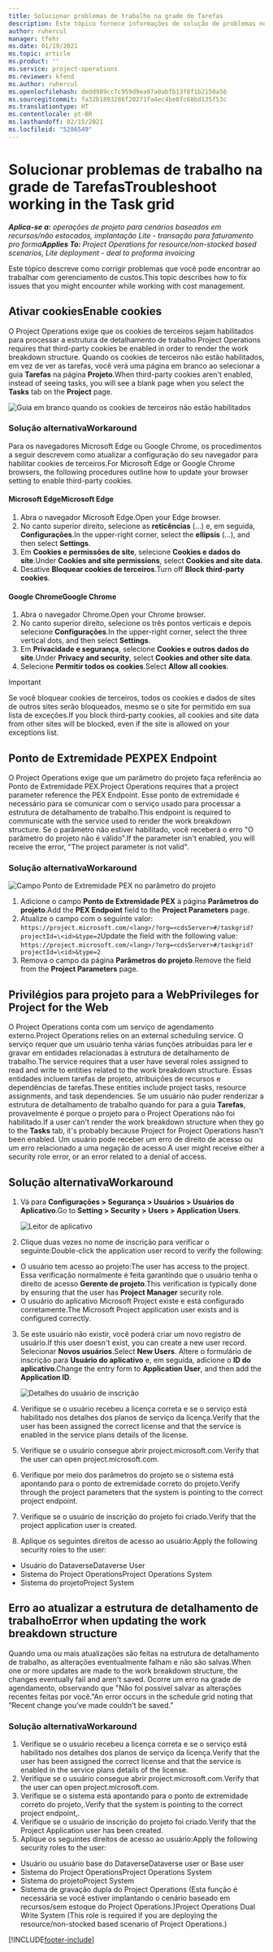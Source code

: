 ```yaml
---
title: Solucionar problemas de trabalho na grade de Tarefas
description: Este tópico fornece informações de solução de problemas necessárias ao trabalhar na grade de Tarefas.
author: ruhercul
manager: tfehr
ms.date: 01/19/2021
ms.topic: article
ms.product: ''
ms.service: project-operations
ms.reviewer: kfend
ms.author: ruhercul
ms.openlocfilehash: dedd989cc7c959d9ea97a0abfb13f8f1b2150a56
ms.sourcegitcommit: fa32b1893286f20271fa4ec4be8fc68bd135f53c
ms.translationtype: HT
ms.contentlocale: pt-BR
ms.lasthandoff: 02/15/2021
ms.locfileid: "5286549"
---
```

# <a name="troubleshoot-working-in-the-task-grid"></a><span data-ttu-id="e5b3a-103">Solucionar problemas de trabalho na grade de Tarefas</span><span class="sxs-lookup"><span data-stu-id="e5b3a-103">Troubleshoot working in the Task grid</span></span> 

<span data-ttu-id="e5b3a-104">_**Aplica-se a:** operações de projeto para cenários baseados em recursos/não estocados, implantação Lite - transação para faturamento pro forma_</span><span class="sxs-lookup"><span data-stu-id="e5b3a-104">_**Applies To:** Project Operations for resource/non-stocked based scenarios, Lite deployment - deal to proforma invoicing_</span></span>

<span data-ttu-id="e5b3a-105">Este tópico descreve como corrigir problemas que você pode encontrar ao trabalhar com gerenciamento de custos.</span><span class="sxs-lookup"><span data-stu-id="e5b3a-105">This topic describes how to fix issues that you might encounter while working with cost management.</span></span>

## <a name="enable-cookies"></a><span data-ttu-id="e5b3a-106">Ativar cookies</span><span class="sxs-lookup"><span data-stu-id="e5b3a-106">Enable cookies</span></span>

<span data-ttu-id="e5b3a-107">O Project Operations exige que os cookies de terceiros sejam habilitados para processar a estrutura de detalhamento de trabalho.</span><span class="sxs-lookup"><span data-stu-id="e5b3a-107">Project Operations requires that third-party cookies be enabled in order to render the work breakdown structure.</span></span> <span data-ttu-id="e5b3a-108">Quando os cookies de terceiros não estão habilitados, em vez de ver as tarefas, você verá uma página em branco ao selecionar a guia **Tarefas** na página **Projeto**.</span><span class="sxs-lookup"><span data-stu-id="e5b3a-108">When third-party cookies aren't enabled, instead of seeing tasks, you will see a blank page when you select the **Tasks** tab on the **Project** page.</span></span>

![Guia em branco quando os cookies de terceiros não estão habilitados](media/blankschedule.png)


### <a name="workaround"></a><span data-ttu-id="e5b3a-110">Solução alternativa</span><span class="sxs-lookup"><span data-stu-id="e5b3a-110">Workaround</span></span>
<span data-ttu-id="e5b3a-111">Para os navegadores Microsoft Edge ou Google Chrome, os procedimentos a seguir descrevem como atualizar a configuração do seu navegador para habilitar cookies de terceiros.</span><span class="sxs-lookup"><span data-stu-id="e5b3a-111">For Microsoft Edge or Google Chrome browsers, the following procedures outline how to update your browser setting to enable third-party cookies.</span></span>

#### <a name="microsoft-edge"></a><span data-ttu-id="e5b3a-112">Microsoft Edge</span><span class="sxs-lookup"><span data-stu-id="e5b3a-112">Microsoft Edge</span></span>

1. <span data-ttu-id="e5b3a-113">Abra o navegador Microsoft Edge.</span><span class="sxs-lookup"><span data-stu-id="e5b3a-113">Open your Edge browser.</span></span>
2. <span data-ttu-id="e5b3a-114">No canto superior direito, selecione as **reticências** (...) e, em seguida, **Configurações**.</span><span class="sxs-lookup"><span data-stu-id="e5b3a-114">In the upper-right corner, select the **ellipsis** (...), and then select **Settings**.</span></span>
3. <span data-ttu-id="e5b3a-115">Em **Cookies e permissões de site**, selecione **Cookies e dados do site**.</span><span class="sxs-lookup"><span data-stu-id="e5b3a-115">Under **Cookies and site permissions**, select **Cookies and site data**.</span></span>
4. <span data-ttu-id="e5b3a-116">Desative **Bloquear cookies de terceiros**.</span><span class="sxs-lookup"><span data-stu-id="e5b3a-116">Turn off **Block third-party cookies**.</span></span>

#### <a name="google-chrome"></a><span data-ttu-id="e5b3a-117">Google Chrome</span><span class="sxs-lookup"><span data-stu-id="e5b3a-117">Google Chrome</span></span>

1. <span data-ttu-id="e5b3a-118">Abra o navegador Chrome.</span><span class="sxs-lookup"><span data-stu-id="e5b3a-118">Open your Chrome browser.</span></span>
2. <span data-ttu-id="e5b3a-119">No canto superior direito, selecione os três pontos verticais e depois selecione **Configurações**.</span><span class="sxs-lookup"><span data-stu-id="e5b3a-119">In the upper-right corner, select the three vertical dots, and then select **Settings**.</span></span>
3. <span data-ttu-id="e5b3a-120">Em **Privacidade e segurança**, selecione **Cookies e outros dados do site**.</span><span class="sxs-lookup"><span data-stu-id="e5b3a-120">Under **Privacy and security**, select **Cookies and other site data**.</span></span>
4. <span data-ttu-id="e5b3a-121">Selecione **Permitir todos os cookies**.</span><span class="sxs-lookup"><span data-stu-id="e5b3a-121">Select **Allow all cookies**.</span></span>

> [!IMPORTANT]
> <span data-ttu-id="e5b3a-122">Se você bloquear cookies de terceiros, todos os cookies e dados de sites de outros sites serão bloqueados, mesmo se o site for permitido em sua lista de exceções.</span><span class="sxs-lookup"><span data-stu-id="e5b3a-122">If you block third-party cookies, all cookies and site data from other sites will be blocked, even if the site is allowed on your exceptions list.</span></span>

## <a name="pex-endpoint"></a><span data-ttu-id="e5b3a-123">Ponto de Extremidade PEX</span><span class="sxs-lookup"><span data-stu-id="e5b3a-123">PEX Endpoint</span></span>

<span data-ttu-id="e5b3a-124">O Project Operations exige que um parâmetro do projeto faça referência ao Ponto de Extremidade PEX.</span><span class="sxs-lookup"><span data-stu-id="e5b3a-124">Project Operations requires that a project parameter reference the PEX Endpoint.</span></span> <span data-ttu-id="e5b3a-125">Esse ponto de extremidade é necessário para se comunicar com o serviço usado para processar a estrutura de detalhamento de trabalho.</span><span class="sxs-lookup"><span data-stu-id="e5b3a-125">This endpoint is required to communicate with the service used to render the work breakdown structure.</span></span> <span data-ttu-id="e5b3a-126">Se o parâmetro não estiver habilitado, você receberá o erro "O parâmetro do projeto não é válido".</span><span class="sxs-lookup"><span data-stu-id="e5b3a-126">If the parameter isn't enabled, you will receive the error, "The project parameter is not valid".</span></span> 

### <a name="workaround"></a><span data-ttu-id="e5b3a-127">Solução alternativa</span><span class="sxs-lookup"><span data-stu-id="e5b3a-127">Workaround</span></span>
 ![Campo Ponto de Extremidade PEX no parâmetro do projeto](media/projectparameter.png)

1. <span data-ttu-id="e5b3a-129">Adicione o campo **Ponto de Extremidade PEX** à página **Parâmetros do projeto**.</span><span class="sxs-lookup"><span data-stu-id="e5b3a-129">Add the **PEX Endpoint** field to the **Project Parameters** page.</span></span>
2. <span data-ttu-id="e5b3a-130">Atualize o campo com o seguinte valor: `https://project.microsoft.com/<lang>/?org=<cdsServer>#/taskgrid?projectId=\<id>&type=2`</span><span class="sxs-lookup"><span data-stu-id="e5b3a-130">Update the field with the following value: `https://project.microsoft.com/<lang>/?org=<cdsServer>#/taskgrid?projectId=\<id>&type=2`</span></span>
3. <span data-ttu-id="e5b3a-131">Remova o campo da página **Parâmetros do projeto**.</span><span class="sxs-lookup"><span data-stu-id="e5b3a-131">Remove the field from the **Project Parameters** page.</span></span>

## <a name="privileges-for-project-for-the-web"></a><span data-ttu-id="e5b3a-132">Privilégios para projeto para a Web</span><span class="sxs-lookup"><span data-stu-id="e5b3a-132">Privileges for Project for the Web</span></span>

<span data-ttu-id="e5b3a-133">O Project Operations conta com um serviço de agendamento externo.</span><span class="sxs-lookup"><span data-stu-id="e5b3a-133">Project Operations relies on an external scheduling service.</span></span> <span data-ttu-id="e5b3a-134">O serviço requer que um usuário tenha várias funções atribuídas para ler e gravar em entidades relacionadas à estrutura de detalhamento de trabalho.</span><span class="sxs-lookup"><span data-stu-id="e5b3a-134">The service requires that a user have several roles assigned to read and write to entities related to the work breakdown structure.</span></span> <span data-ttu-id="e5b3a-135">Essas entidades incluem tarefas de projeto, atribuições de recursos e dependências de tarefas.</span><span class="sxs-lookup"><span data-stu-id="e5b3a-135">These entities include project tasks, resource assignments, and task dependencies.</span></span> <span data-ttu-id="e5b3a-136">Se um usuário não puder renderizar a estrutura de detalhamento de trabalho quando for para a guia **Tarefas**, provavelmente é porque o projeto para o Project Operations não foi habilitado.</span><span class="sxs-lookup"><span data-stu-id="e5b3a-136">If a user can't render the work breakdown structure when they go to the **Tasks** tab, it's probably because Project for Project Operations hasn't been enabled.</span></span> <span data-ttu-id="e5b3a-137">Um usuário pode receber um erro de direito de acesso ou um erro relacionado a uma negação de acesso.</span><span class="sxs-lookup"><span data-stu-id="e5b3a-137">A user might receive either a security role error, or an error related to a denial of access.</span></span>


## <a name="workaround"></a><span data-ttu-id="e5b3a-138">Solução alternativa</span><span class="sxs-lookup"><span data-stu-id="e5b3a-138">Workaround</span></span>

1. <span data-ttu-id="e5b3a-139">Vá para **Configurações > Segurança > Usuários > Usuários do Aplicativo**.</span><span class="sxs-lookup"><span data-stu-id="e5b3a-139">Go to **Setting > Security > Users > Application Users**.</span></span>  

   ![Leitor de aplicativo](media/applicationuser.jpg)
   
2. <span data-ttu-id="e5b3a-141">Clique duas vezes no nome de inscrição para verificar o seguinte:</span><span class="sxs-lookup"><span data-stu-id="e5b3a-141">Double-click the application user record to verify the following:</span></span>

 - <span data-ttu-id="e5b3a-142">O usuário tem acesso ao projeto:</span><span class="sxs-lookup"><span data-stu-id="e5b3a-142">The user has access to the project.</span></span> <span data-ttu-id="e5b3a-143">Essa verificação normalmente é feita garantindo que o usuário tenha o direito de acesso **Gerente de projeto**.</span><span class="sxs-lookup"><span data-stu-id="e5b3a-143">This verification is typically done by ensuring that the user has **Project Manager** security role.</span></span>
 - <span data-ttu-id="e5b3a-144">O usuário do aplicativo Microsoft Project existe e está configurado corretamente.</span><span class="sxs-lookup"><span data-stu-id="e5b3a-144">The Microsoft Project application user exists and is configured correctly.</span></span>
 
3. <span data-ttu-id="e5b3a-145">Se este usuário não existir, você poderá criar um novo registro de usuário.</span><span class="sxs-lookup"><span data-stu-id="e5b3a-145">If this user doesn't exist, you can create a new user record.</span></span> <span data-ttu-id="e5b3a-146">Selecionar **Novos usuários**.</span><span class="sxs-lookup"><span data-stu-id="e5b3a-146">Select **New Users**.</span></span> <span data-ttu-id="e5b3a-147">Altere o formulário de inscrição para **Usuário do aplicativo** e, em seguida, adicione o **ID do aplicativo**.</span><span class="sxs-lookup"><span data-stu-id="e5b3a-147">Change the entry form to **Application User**, and then add the **Application ID**.</span></span>

   ![Detalhes do usuário de inscrição](media/applicationuserdetails.jpg)

4. <span data-ttu-id="e5b3a-149">Verifique se o usuário recebeu a licença correta e se o serviço está habilitado nos detalhes dos planos de serviço da licença.</span><span class="sxs-lookup"><span data-stu-id="e5b3a-149">Verify that the user has been assigned the correct license and that the service is enabled in the service plans details of the license.</span></span>
5. <span data-ttu-id="e5b3a-150">Verifique se o usuário consegue abrir project.microsoft.com.</span><span class="sxs-lookup"><span data-stu-id="e5b3a-150">Verify that the user can open project.microsoft.com.</span></span>
6. <span data-ttu-id="e5b3a-151">Verifique por meio dos parâmetros do projeto se o sistema está apontando para o ponto de extremidade correto do projeto.</span><span class="sxs-lookup"><span data-stu-id="e5b3a-151">Verify through the project parameters that the system is pointing to the correct project endpoint.</span></span>
7. <span data-ttu-id="e5b3a-152">Verifique se o usuário de inscrição do projeto foi criado.</span><span class="sxs-lookup"><span data-stu-id="e5b3a-152">Verify that the project application user is created.</span></span>
8. <span data-ttu-id="e5b3a-153">Aplique os seguintes direitos de acesso ao usuário:</span><span class="sxs-lookup"><span data-stu-id="e5b3a-153">Apply the following security roles to the user:</span></span>

  - <span data-ttu-id="e5b3a-154">Usuário do Dataverse</span><span class="sxs-lookup"><span data-stu-id="e5b3a-154">Dataverse User</span></span>
  - <span data-ttu-id="e5b3a-155">Sistema do Project Operations</span><span class="sxs-lookup"><span data-stu-id="e5b3a-155">Project Operations System</span></span>
  - <span data-ttu-id="e5b3a-156">Sistema do projeto</span><span class="sxs-lookup"><span data-stu-id="e5b3a-156">Project System</span></span>

## <a name="error-when-updating-the-work-breakdown-structure"></a><span data-ttu-id="e5b3a-157">Erro ao atualizar a estrutura de detalhamento de trabalho</span><span class="sxs-lookup"><span data-stu-id="e5b3a-157">Error when updating the work breakdown structure</span></span>

<span data-ttu-id="e5b3a-158">Quando uma ou mais atualizações são feitas na estrutura de detalhamento de trabalho, as alterações eventualmente falham e não são salvas.</span><span class="sxs-lookup"><span data-stu-id="e5b3a-158">When one or more updates are made to the work breakdown structure, the changes eventually fail and aren't saved.</span></span> <span data-ttu-id="e5b3a-159">Ocorre um erro na grade de agendamento, observando que "Não foi possível salvar as alterações recentes feitas por você."</span><span class="sxs-lookup"><span data-stu-id="e5b3a-159">An error occurs in the schedule grid noting that “Recent change you’ve made couldn’t be saved.”</span></span>

### <a name="workaround"></a><span data-ttu-id="e5b3a-160">Solução alternativa</span><span class="sxs-lookup"><span data-stu-id="e5b3a-160">Workaround</span></span>

1. <span data-ttu-id="e5b3a-161">Verifique se o usuário recebeu a licença correta e se o serviço está habilitado nos detalhes dos planos de serviço da licença.</span><span class="sxs-lookup"><span data-stu-id="e5b3a-161">Verify that the user has been assigned the correct license and that the service is enabled in the service plans details of the license.</span></span>
2. <span data-ttu-id="e5b3a-162">Verifique se o usuário consegue abrir project.microsoft.com.</span><span class="sxs-lookup"><span data-stu-id="e5b3a-162">Verify that the user can open project.microsoft.com.</span></span>
3. <span data-ttu-id="e5b3a-163">Verifique se o sistema está apontando para o ponto de extremidade correto do projeto,.</span><span class="sxs-lookup"><span data-stu-id="e5b3a-163">Verify that the system is pointing to the correct project endpoint,.</span></span>
4. <span data-ttu-id="e5b3a-164">Verifique se o usuário de inscrição do projeto foi criado.</span><span class="sxs-lookup"><span data-stu-id="e5b3a-164">Verify that the Project Application user has been created.</span></span>
5. <span data-ttu-id="e5b3a-165">Aplique os seguintes direitos de acesso ao usuário:</span><span class="sxs-lookup"><span data-stu-id="e5b3a-165">Apply the following security roles to the user:</span></span>
  
  - <span data-ttu-id="e5b3a-166">Usuário ou usuário base do Dataverse</span><span class="sxs-lookup"><span data-stu-id="e5b3a-166">Dataverse user or Base user</span></span>
  - <span data-ttu-id="e5b3a-167">Sistema do Project Operations</span><span class="sxs-lookup"><span data-stu-id="e5b3a-167">Project Operations System</span></span>
  - <span data-ttu-id="e5b3a-168">Sistema do projeto</span><span class="sxs-lookup"><span data-stu-id="e5b3a-168">Project System</span></span>
  - <span data-ttu-id="e5b3a-169">Sistema de gravação dupla do Project Operations (Esta função é necessária se você estiver implantando o cenário baseado em recursos/sem estoque do Project Operations.)</span><span class="sxs-lookup"><span data-stu-id="e5b3a-169">Project Operations Dual Write System (This role is required if you are deploying the resource/non-stocked based scenario of Project Operations.)</span></span>


[!INCLUDE[footer-include](../includes/footer-banner.md)]